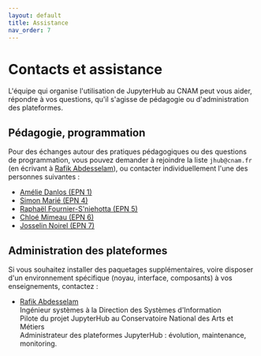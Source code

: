 ```yaml
---
layout: default
title: Assistance
nav_order: 7
---
```


# Contacts et assistance

L'équipe qui organise l'utilisation de JupyterHub au CNAM peut vous aider,
répondre à vos questions, qu'il s'agisse de pédagogie ou d'administration des plateformes.

## Pédagogie, programmation

Pour des échanges autour des pratiques pédagogiques ou des questions de
programmation, vous pouvez demander à rejoindre la liste `jhub@cnam.fr` (en
écrivant à [Rafik Abdesselam][rafik]), ou contacter individuellement l'une des personnes suivantes :

* [Amélie Danlos (EPN 1)][amelie]
* [Simon Marié (EPN 4)][simon]
* [Raphaël Fournier-S'niehotta (EPN 5)][raphael]
* [Chloé Mimeau (EPN 6)][chloe]
* [Josselin Noirel (EPN 7)][josselin]


[amelie]: mailto:amelie.danlos@lecnam.net?subject=[JupyterHub]
[simon]: mailto:simon.marie@lecnam.net?subject=[JupyterHub]
[raphael]: mailto:raphael.fourniersniehotta@lecnam.net?subject=[JupyterHub]
[chloe]: mailto:chloe.mimeau@cnam.fr?subject=[JupyterHub]
[josselin]: mailto:josselin.noirel@cnam.fr?subject=[JupyterHub]

## Administration des plateformes

Si vous souhaitez installer des paquetages supplémentaires, voire disposer d'un
environnement spécifique (noyau, interface, composants) à vos enseignements,
contactez :

* [Rafik Abdesselam][rafik]<br/>
Ingénieur systèmes à la Direction des Systèmes d'Information<br/>
Pilote du projet JupyterHub au Conservatoire National des Arts et Métiers<br/>
Administrateur des plateformes JupyterHub : évolution, maintenance, monitoring.<br/>


[rafik]: mailto:rafik.abdesselam@cnam.fr?subject=[JupyterHub]
